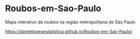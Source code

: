 # Roubos-em-Sao-Paulo
Mapa interativo de roubos na região metropolitana de São Paulo 

https://daniellopesestatistica.github.io/Roubos-em-Sao-Paulo/
